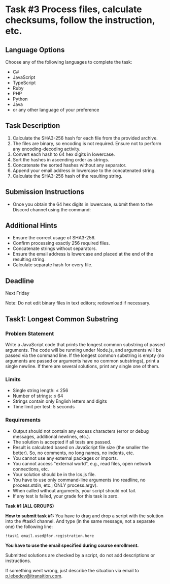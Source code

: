 # Task #3 Process files, calculate checksums, follow the instruction, etc.

## Language Options

Choose any of the following languages to complete the task:

- C#
- JavaScript
- TypeScript
- Ruby
- PHP
- Python
- Java
- or any other language of your preference

## Task Description

1. Calculate the SHA3-256 hash for each file from the provided archive.
2. The files are binary, so encoding is not required. Ensure not to perform any encoding-decoding activity.
3. Convert each hash to 64 hex digits in lowercase.
4. Sort the hashes in ascending order as strings.
5. Concatenate the sorted hashes without any separator.
6. Append your email address in lowercase to the concatenated string.
7. Calculate the SHA3-256 hash of the resulting string.

## Submission Instructions

- Once you obtain the 64 hex digits in lowercase, submit them to the Discord channel using the command:

## Additional Hints

- Ensure the correct usage of SHA3-256.
- Confirm processing exactly 256 required files.
- Concatenate strings without separators.
- Ensure the email address is lowercase and placed at the end of the resulting string.
- Calculate separate hash for every file.

## Deadline

Next Friday

Note: Do not edit binary files in text editors; redownload if necessary.

## Task1: Longest Common Substring

### Problem Statement

Write a JavaScript code that prints the longest common substring of passed arguments. The code will be running under Node.js, and arguments will be passed via the command line. If the longest common substring is empty (no arguments are passed or arguments have no common substrings), print a single newline. If there are several solutions, print any single one of them.

### Limits

- Single string length: ≤ 256
- Number of strings: ≤ 64
- Strings contain only English letters and digits
- Time limit per test: 5 seconds

### Requirements

- Output should not contain any excess characters (error or debug messages, additional newlines, etc.).
- The solution is accepted if all tests are passed.
- Result is calculated based on JavaScript file size (the smaller the better). So, no comments, no long names, no indents, etc.
- You cannot use any external packages or imports.
- You cannot access "external world", e.g., read files, open network connections, etc.
- Your solution should be in the lcs.js file.
- You have to use only command-line arguments (no readline, no process.stdin, etc.; ONLY process.argv).
- When called without arguments, your script should not fail.
- If any test is failed, your grade for this task is zero.

**Task #1 (ALL GROUPS)**

**How to submit task #1:**
You have to drag and drop a script with the solution into the #task1 channel. And type (in the same message, not a separate one) the following line:

```
!task1 email.used@for.registration.here
```

**You have to use the email specified during course enrollment.**

Submitted solutions are checked by a script, do not add descriptions or instructions.

If something went wrong, just describe the situation via email to p.lebedev@itransition.com.
